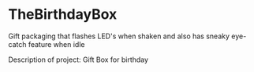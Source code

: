 # TheBirthdayBox
Gift packaging that flashes LED's when shaken and also has sneaky eye-catch feature when idle

Description of project:
 Gift Box for birthday
